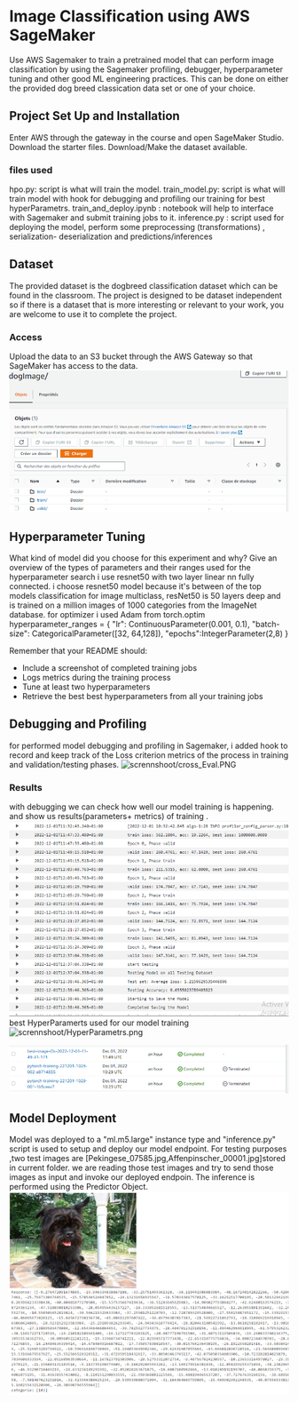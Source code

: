 # Image Classification using AWS SageMaker

Use AWS Sagemaker to train a pretrained model that can perform image classification by using the Sagemaker profiling, debugger, hyperparameter tuning and other good ML engineering practices. This can be done on either the provided dog breed classication data set or one of your choice.

## Project Set Up and Installation
Enter AWS through the gateway in the course and open SageMaker Studio. 
Download the starter files.
Download/Make the dataset available. 
### files used
hpo.py: script is what will train the model.
train_model.py: script is what will train model with hook for debugging and profiling our training for best hyperParametrs.
train_and_deploy.ipynb : notebook will help to interface with Sagemaker and submit training jobs to it.
inference.py : script used for deploying the model, perform some preprocessing (transformations) , serialization- deserialization and predictions/inferences

## Dataset
The provided dataset is the dogbreed classification dataset which can be found in the classroom.
The project is designed to be dataset independent so if there is a dataset that is more interesting or relevant to your work, you are welcome to use it to complete the project.

### Access
Upload the data to an S3 bucket through the AWS Gateway so that SageMaker has access to the data. 
![scrennshoot/dataset.png](scrennshoot/dataset.png)

## Hyperparameter Tuning
What kind of model did you choose for this experiment and why? Give an overview of the types of parameters and their ranges used for the hyperparameter search
i use resnet50 with two layer linear nn fully connected. i choose resnet50 model because it's between of the top models classification for image multiclass, resNet50 is 50 layers deep and is trained on a million images of 1000 categories from the ImageNet database.
for optimizer i used Adam from torch.optim
hyperparameter_ranges = {
    "lr": ContinuousParameter(0.001, 0.1),
    "batch-size": CategoricalParameter([32, 64,128]),
    "epochs":IntegerParameter(2,8)
}

Remember that your README should:
- Include a screenshot of completed training jobs
- Logs metrics during the training process
- Tune at least two hyperparameters
- Retrieve the best best hyperparameters from all your training jobs

## Debugging and Profiling
for performed model debugging and profiling in Sagemaker, i added hook to record and keep track of the Loss criterion metrics of the process in training and validation/testing phases.
![scrennshoot/cross_Eval.PNG](scrennshoot/cross_Eval.PNG)

### Results
with debugging we can check how well our model training is happening. and show us results(parameters+ metrics) of training .
![scrennshoot/log.png](scrennshoot/log.png)
best HyperParamerts used for our model training
![scrennshoot/HyperParametrs.png](scrennshoot/HyperParametrs.png)

![scrennshoot/trainingJob.png](scrennshoot/trainingJob.png)
## Model Deployment
Model was deployed to a "ml.m5.large" instance type and "inference.py" script is used to setup and deploy our model endpoint.
For testing purposes ,two test images are [Pekingese_07585.jpg,Affenpinscher_00001.jpg]stored in current folder.
we are reading those test images and try to send those images as input and invoke our deployed endpoin.
The inference is performed using the Predictor Object.
![scrennshoot/resultats_dog.png](scrennshoot/resultats_dog.png)

